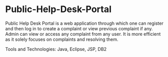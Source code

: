 # Public-Help-Desk-Portal
Public Help Desk Portal is a web application through which one can register and then log in to create a complaint or view
previous complaint if any.
Admin can view or access any complaint from any user.
It is more efficient as it solely focuses on complaints and resolving them.

Tools and Technologies: Java, Eclipse, JSP, DB2
